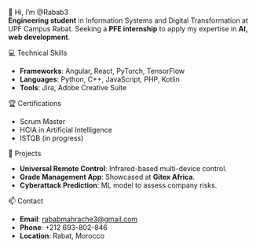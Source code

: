 👋 Hi, I’m @Rabab3  
**Engineering student** in Information Systems and Digital Transformation at UPF Campus Rabat. 
Seeking a **PFE internship** to apply my expertise in **AI, web development**.  

 💻 Technical Skills  
- **Frameworks**: Angular, React, PyTorch, TensorFlow  
- **Languages**: Python, C++, JavaScript, PHP, Kotlin  
- **Tools**: Jira, Adobe Creative Suite  

🏆 Certifications  
- Scrum Master  
- HCIA in Artificial Intelligence  
- ISTQB (in progress)  

 🚀 Projects  
- **Universal Remote Control**: Infrared-based multi-device control.  
- **Grade Management App**: Showcased at **Gitex Africa**.  
- **Cyberattack Prediction**: ML model to assess company risks.  

 📫 Contact  
- **Email**: rababmahrache3@gmail.com  
- **Phone**: +212 693-802-846  
- **Location**: Rabat, Morocco  
